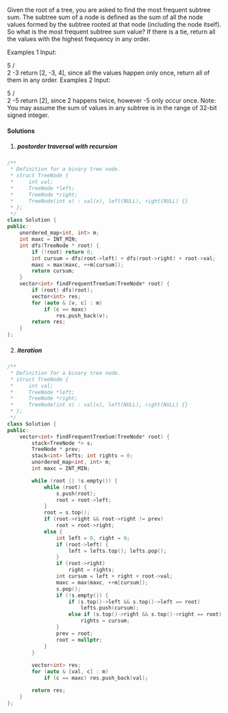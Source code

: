 Given the root of a tree, you are asked to find the most frequent subtree sum. The subtree sum of a node is defined as the sum of all the node values formed by the subtree rooted at that node (including the node itself). So what is the most frequent subtree sum value? If there is a tie, return all the values with the highest frequency in any order.

Examples 1
Input:

  5
 /  \
2   -3
return [2, -3, 4], since all the values happen only once, return all of them in any order.
Examples 2
Input:

  5
 /  \
2   -5
return [2], since 2 happens twice, however -5 only occur once.
Note: You may assume the sum of values in any subtree is in the range of 32-bit signed integer.

#### Solutions

1. ##### postorder traversal with recursion

```c++
/**
 * Definition for a binary tree node.
 * struct TreeNode {
 *     int val;
 *     TreeNode *left;
 *     TreeNode *right;
 *     TreeNode(int x) : val(x), left(NULL), right(NULL) {}
 * };
 */
class Solution {
public:
    unordered_map<int, int> m;
    int maxc = INT_MIN;
    int dfs(TreeNode * root) {
        if (!root) return 0;
        int cursum = dfs(root->left) + dfs(root->right) + root->val;
        maxc = max(maxc, ++m[cursum]);
        return cursum;
    }
    vector<int> findFrequentTreeSum(TreeNode* root) {
        if (root) dfs(root);
        vector<int> res;
        for (auto & [v, c] : m)
            if (c == maxc)
                res.push_back(v);
        return res;
    }
};
```

2. ##### iteration


```c++
/**
 * Definition for a binary tree node.
 * struct TreeNode {
 *     int val;
 *     TreeNode *left;
 *     TreeNode *right;
 *     TreeNode(int x) : val(x), left(NULL), right(NULL) {}
 * };
 */
class Solution {
public:
    vector<int> findFrequentTreeSum(TreeNode* root) {
        stack<TreeNode *> s;
        TreeNode * prev;
        stack<int> lefts; int rights = 0;
        unordered_map<int, int> m;
        int maxc = INT_MIN;

        while (root || !s.empty()) {
            while (root) {
                s.push(root);
                root = root->left;
            }
            root = s.top();
            if (root->right && root->right != prev)
                root = root->right;
            else {
                int left = 0, right = 0;
                if (root->left) {
                    left = lefts.top(); lefts.pop();
                }
                if (root->right)
                    right = rights;
                int cursum = left + right + root->val;
                maxc = max(maxc, ++m[cursum]);
                s.pop();
                if (!s.empty()) {
                    if (s.top()->left && s.top()->left == root)
                        lefts.push(cursum);
                    else if (s.top()->right && s.top()->right == root)
                        rights = cursum;
                }
                prev = root;
                root = nullptr;
            }
        }
        
        vector<int> res;
        for (auto & [val, c] : m)
            if (c == maxc) res.push_back(val);

        return res;
    }
};
```